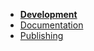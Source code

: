 - **[Development](./development/README.md)**
- [Documentation](./development/documentation.md)
- [Publishing](./development/publishing.md)
